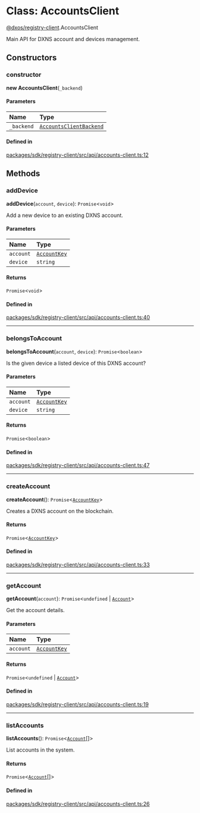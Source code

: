 # Class: AccountsClient

[@dxos/registry-client](../modules/dxos_registry_client.md).AccountsClient

Main API for DXNS account and devices management.

## Constructors

### constructor

**new AccountsClient**(`_backend`)

#### Parameters

| Name | Type |
| :------ | :------ |
| `_backend` | [`AccountsClientBackend`](../interfaces/dxos_registry_client.AccountsClientBackend.md) |

#### Defined in

[packages/sdk/registry-client/src/api/accounts-client.ts:12](https://github.com/dxos/dxos/blob/main/packages/sdk/registry-client/src/api/accounts-client.ts#L12)

## Methods

### addDevice

**addDevice**(`account`, `device`): `Promise`<`void`\>

Add a new device to an existing DXNS account.

#### Parameters

| Name | Type |
| :------ | :------ |
| `account` | [`AccountKey`](dxos_registry_client.AccountKey.md) |
| `device` | `string` |

#### Returns

`Promise`<`void`\>

#### Defined in

[packages/sdk/registry-client/src/api/accounts-client.ts:40](https://github.com/dxos/dxos/blob/main/packages/sdk/registry-client/src/api/accounts-client.ts#L40)

___

### belongsToAccount

**belongsToAccount**(`account`, `device`): `Promise`<`boolean`\>

Is the given device a listed device of this DXNS account?

#### Parameters

| Name | Type |
| :------ | :------ |
| `account` | [`AccountKey`](dxos_registry_client.AccountKey.md) |
| `device` | `string` |

#### Returns

`Promise`<`boolean`\>

#### Defined in

[packages/sdk/registry-client/src/api/accounts-client.ts:47](https://github.com/dxos/dxos/blob/main/packages/sdk/registry-client/src/api/accounts-client.ts#L47)

___

### createAccount

**createAccount**(): `Promise`<[`AccountKey`](dxos_registry_client.AccountKey.md)\>

Creates a DXNS account on the blockchain.

#### Returns

`Promise`<[`AccountKey`](dxos_registry_client.AccountKey.md)\>

#### Defined in

[packages/sdk/registry-client/src/api/accounts-client.ts:33](https://github.com/dxos/dxos/blob/main/packages/sdk/registry-client/src/api/accounts-client.ts#L33)

___

### getAccount

**getAccount**(`account`): `Promise`<`undefined` \| [`Account`](../interfaces/dxos_registry_client.Account.md)\>

Get the account details.

#### Parameters

| Name | Type |
| :------ | :------ |
| `account` | [`AccountKey`](dxos_registry_client.AccountKey.md) |

#### Returns

`Promise`<`undefined` \| [`Account`](../interfaces/dxos_registry_client.Account.md)\>

#### Defined in

[packages/sdk/registry-client/src/api/accounts-client.ts:19](https://github.com/dxos/dxos/blob/main/packages/sdk/registry-client/src/api/accounts-client.ts#L19)

___

### listAccounts

**listAccounts**(): `Promise`<[`Account`](../interfaces/dxos_registry_client.Account.md)[]\>

List accounts in the system.

#### Returns

`Promise`<[`Account`](../interfaces/dxos_registry_client.Account.md)[]\>

#### Defined in

[packages/sdk/registry-client/src/api/accounts-client.ts:26](https://github.com/dxos/dxos/blob/main/packages/sdk/registry-client/src/api/accounts-client.ts#L26)
